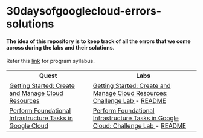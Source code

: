 # 30daysofgooglecloud-errors-solutions
#### The idea of this repository is to keep track of all the errors that we come across during the labs and their solutions.

Refer this [link](https://events.withgoogle.com/30daysofgooglecloud/program-syllabus/#content) for program syllabus.    
<table style="width:100%">
   <tr>
      <th>Quest</th>
      <th>Labs</th>
   </tr>
   <tr>
      <td><a href="https://google.qwiklabs.com/quests/120">Getting Started: Create and Manage Cloud Resources</a></td>
      <td>
         <a href="https://google.qwiklabs.com/focuses/10258?parent=catalog">Getting Started: Create and Manage Cloud Resources: Challenge Lab </a> - <a href="https://github.com/mangipudiprashanth7/30DoGC-errors-fixes/blob/main/Track-1_Skill-1/README.md">README</a> </td>
   </tr>
   <tr>
      <td><a href="https://google.qwiklabs.com/quests/118"> Perform Foundational Infrastructure Tasks in Google Cloud</a></td>
      <td>
              <a href="https://google.qwiklabs.com/focuses/10379?parent=catalog">Perform Foundational Infrastructure Tasks in Google Cloud: Challenge Lab </a> -
               <a href="https://github.com/mangipudiprashanth7/30DoGC-errors-fixes/blob/main/Track-1_Skill-2/README.md">README</a></td>
   </tr>
                  
   </table>
